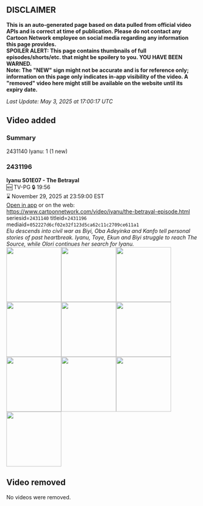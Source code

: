## DISCLAIMER
**This is an auto-generated page based on data pulled from official video APIs and is correct at time of publication. Please do not contact any Cartoon Network employee on social media regarding any information this page provides.**  
**SPOILER ALERT: This page contains thumbnails of full episodes/shorts/etc. that might be spoilery to you. YOU HAVE BEEN WARNED.**  
**Note: The "NEW" sign might not be accurate and is for reference only; information on this page only indicates in-app visibility of the video. A "removed" video here might still be available on the website until its expiry date.**  

_Last Update: May 3, 2025 at 17:00:17 UTC_
## Video added
### Summary
2431140 Iyanu: 1 (1 new)  
### 2431196
**Iyanu S01E07 - The Betrayal**  
🆕 TV-PG 🔒 19:56  
⌛ November 29, 2025 at 23:59:00 EST  
[Open in app](https://cnvideo.sercomkc.org/redirector.html?type=cnapp&seriesid=2431140&titleid=2431196&mediaid=052227d6cf02e32f123d5ca62c11c2709ce611a1) or on the web: https://www.cartoonnetwork.com/video/iyanu/the-betrayal-episode.html  
seriesid=`2431140` titleid=`2431196` mediaid=`052227d6cf02e32f123d5ca62c11c2709ce611a1`  
_Elu descends into civil war as Biyi, Oba Adeyinka and Kanfo tell personal stories of past heartbreak. Iyanu, Toye, Ekun and Biyi struggle to reach The Source, while Olori continues her search for Iyanu._  
<a href="https://s3.amazonaws.com/cartoonorchestrator/2431196_001_1280x720.jpg"><img src="https://s3.amazonaws.com/cartoonorchestrator/2431196_001_640x360.jpg" height="144px" /></a><a href="https://s3.amazonaws.com/cartoonorchestrator/2431196_002_1280x720.jpg"><img src="https://s3.amazonaws.com/cartoonorchestrator/2431196_002_640x360.jpg" height="144px" /></a><a href="https://s3.amazonaws.com/cartoonorchestrator/2431196_003_1280x720.jpg"><img src="https://s3.amazonaws.com/cartoonorchestrator/2431196_003_640x360.jpg" height="144px" /></a><a href="https://s3.amazonaws.com/cartoonorchestrator/2431196_004_1280x720.jpg"><img src="https://s3.amazonaws.com/cartoonorchestrator/2431196_004_640x360.jpg" height="144px" /></a><a href="https://s3.amazonaws.com/cartoonorchestrator/2431196_005_1280x720.jpg"><img src="https://s3.amazonaws.com/cartoonorchestrator/2431196_005_640x360.jpg" height="144px" /></a><a href="https://s3.amazonaws.com/cartoonorchestrator/2431196_006_1280x720.jpg"><img src="https://s3.amazonaws.com/cartoonorchestrator/2431196_006_640x360.jpg" height="144px" /></a><a href="https://s3.amazonaws.com/cartoonorchestrator/2431196_007_1280x720.jpg"><img src="https://s3.amazonaws.com/cartoonorchestrator/2431196_007_640x360.jpg" height="144px" /></a><a href="https://s3.amazonaws.com/cartoonorchestrator/2431196_008_1280x720.jpg"><img src="https://s3.amazonaws.com/cartoonorchestrator/2431196_008_640x360.jpg" height="144px" /></a><a href="https://s3.amazonaws.com/cartoonorchestrator/2431196_009_1280x720.jpg"><img src="https://s3.amazonaws.com/cartoonorchestrator/2431196_009_640x360.jpg" height="144px" /></a><a href="https://s3.amazonaws.com/cartoonorchestrator/2431196_010_1280x720.jpg"><img src="https://s3.amazonaws.com/cartoonorchestrator/2431196_010_640x360.jpg" height="144px" /></a>
## Video removed
No videos were removed.  
